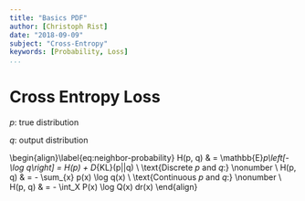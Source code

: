 ```yaml
---
title: "Basics PDF"
author: [Christoph Rist]
date: "2018-09-09"
subject: "Cross-Entropy"
keywords: [Probability, Loss]
...
```


# Cross Entropy Loss

$p$: true distribution

$q$: output distribution

\begin{align}\label{eq:neighbor-probability}
    H(p, q) & = \mathbb{E}_p\left[-\log q\right] = H(p) + D_{KL}(p||q) \\
\text{Discrete $p$ and $q$:} \nonumber \\
    H(p, q) & = - \sum_{x} p(x) \log q(x) \\
\text{Continuous $p$ and $q$:} \nonumber \\
    H(p, q) & = - \int_X P(x) \log Q(x) dr(x)
\end{align}

